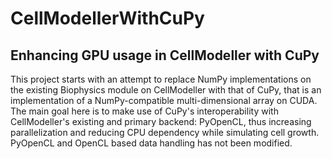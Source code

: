 # CellModellerWithCuPy
## Enhancing GPU usage in CellModeller with CuPy

This project starts with an attempt to replace NumPy implementations on the existing Biophysics module on CellModeller with that of CuPy, that is an implementation of a NumPy-compatible multi-dimensional array on CUDA. The main goal here is to make use of CuPy's interoperability with CellModeller's existing and primary backend: PyOpenCL, thus increasing parallelization and reducing CPU dependency while simulating cell growth. PyOpenCL and OpenCL based data handling has not been modified.

